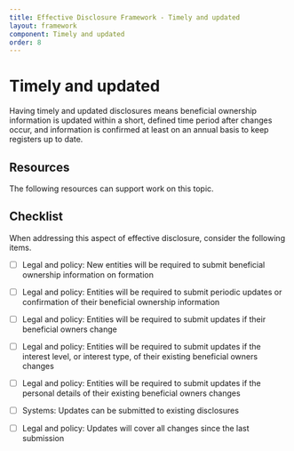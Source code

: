 ```yaml
---
title: Effective Disclosure Framework - Timely and updated
layout: framework
component: Timely and updated
order: 8
---
```


# Timely and updated

Having timely and updated disclosures means beneficial ownership information is updated within a short, defined time period after changes occur, and information is confirmed at least on an annual basis to keep registers up to date. 

## Resources

The following resources can support work on this topic.

## Checklist

When addressing this aspect of effective disclosure, consider the following items.

* [ ]  Legal and policy: New entities will be required to submit beneficial ownership information on formation

* [ ]  Legal and policy: Entities will be required to submit periodic updates or confirmation of their beneficial ownership information

* [ ]  Legal and policy: Entities will be required to submit updates if their beneficial owners change

* [ ]  Legal and policy: Entities will be required to submit updates if the interest level, or interest type, of their existing beneficial owners changes

* [ ]  Legal and policy: Entities will be required to submit updates if the personal details of their existing beneficial owners changes

* [ ]  Systems: Updates can be submitted to existing disclosures

* [ ]  Legal and policy: Updates will cover all changes since the last submission